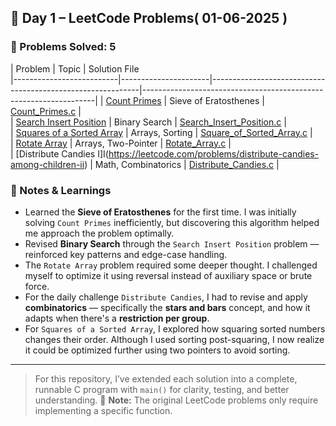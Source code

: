 ## 📅 Day 1 – LeetCode Problems( 01-06-2025 )

### 🧠 Problems Solved: 5

| Problem                                                                                        | Topic                  | Solution File                                             
|--------------------------|----------------------|------------------------------------------------------------|------------------------------------------------------------------|
| [Count Primes](https://leetcode.com/problems/count-primes)                                     | Sieve of Eratosthenes  | [Count_Primes.c](Count_Primes.c)                      |     
| [Search Insert Position](https://leetcode.com/problems/search-insert-position)                 | Binary Search          | [Search_Insert_Position.c](Search_Insert_Position.c)  |      
| [Squares of a Sorted Array](https://leetcode.com/problems/squares-of-a-sorted-array)           | Arrays, Sorting        | [Square_of_Sorted_Array.c](Square_of_Sorted_Array.c)  |  
| [Rotate Array](https://leetcode.com/problems/rotate-array)                                     | Arrays, Two-Pointer    | [Rotate_Array.c](Rotate_Array.c)                      |   
| [Distribute Candies I]I(https://leetcode.com/problems/distribute-candies-among-children-ii)    | Math, Combinatorics    | [Distribute_Candies.c](Distribute_Candies.c)          |  


### 📘 Notes & Learnings

- Learned the **Sieve of Eratosthenes** for the first time. I was initially solving `Count Primes` inefficiently, but discovering this algorithm helped me approach the problem optimally.
- Revised **Binary Search** through the `Search Insert Position` problem — reinforced key patterns and edge-case handling.
- The `Rotate Array` problem required some deeper thought. I challenged myself to optimize it using reversal instead of auxiliary space or brute force.
- For the daily challenge `Distribute Candies`, I had to revise and apply **combinatorics** — specifically the **stars and bars** concept, and how it adapts when there's a **restriction per group**.
- For `Squares of a Sorted Array`, I explored how squaring sorted numbers changes their order. Although I used sorting post-squaring, I now realize it could be optimized further using two pointers to avoid sorting.

---

> For this repository, I’ve extended each solution into a complete, runnable C program with `main()` for clarity, testing, and better understanding.
> 📌 **Note:** The original LeetCode problems only require implementing a specific function.  
